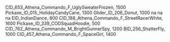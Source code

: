 CID_653_Athena_Commando_F_UglySweaterFrozen, 1500
Pickaxe_ID_015_HolidayCandyCane, 1300
Glider_ID_206_Donut, 1000
na
na
na
EID_IndianDance, 800
CID_188_Athena_Commando_F_StreetRacerWhite, 1600
Pickaxe_ID_339_CODSquadHoodie, 500
CID_762_Athena_Commando_M_BrightGunnerSpy, 1200
BID_256_ShatterFly, 1000
CID_457_Athena_Commando_F_SpaceGirl, 1400
